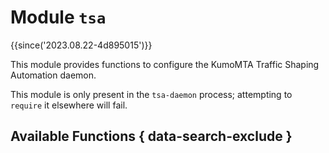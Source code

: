 # Module `tsa`

{{since('2023.08.22-4d895015')}}

This module provides functions to configure the KumoMTA Traffic Shaping Automation daemon.

This module is only present in the `tsa-daemon` process; attempting to
`require` it elsewhere will fail.

## Available Functions { data-search-exclude }
